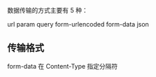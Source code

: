 数据传输的方式主要有 5 种：

url param
query
form-urlencoded
form-data
json

## 传输格式

form-data 在 Content-Type 指定分隔符

